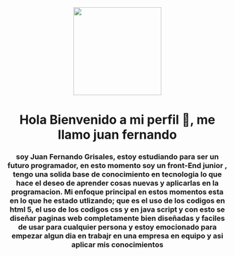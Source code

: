 <div id="header" align="center">   
    <img src="https://media.giphy.com/media/v1.Y2lkPTc5MGI3NjExdnphMDUxbjJiaHBhNG1xbDc1NXZ0aGk2ZGtpZnRsc2FiNXp1NW1vZiZlcD12MV9pbnRlcm5hbF9naWZfYnlfaWQmY3Q9Zw/L1R1tvI9svkIWwpVYr/giphy.gif" width="200"/>
    <h1 align="center">Hola Bienvenido a mi perfil  👋, me llamo juan fernando</h1>
    <h3 align="center"> soy Juan Fernando Grisales, estoy estudiando para ser un futuro programador, en esto momento soy un front-End junior , tengo una solida base de conocimiento en tecnologia lo que hace el deseo de aprender cosas nuevas y aplicarlas en la programacion.
        Mi enfoque principal en estos momentos esta en lo que he estado utlizando; que es el uso de los codigos en html 5, el uso de los codigos css y en java script y con esto se diseñar paginas web completamente bien diseñadas y faciles de usar para cualquier persona y estoy emocionado para empezar algun dia en trabajr en una empresa en equipo y asi aplicar mis conocimientos 
    </h3>
</div>
